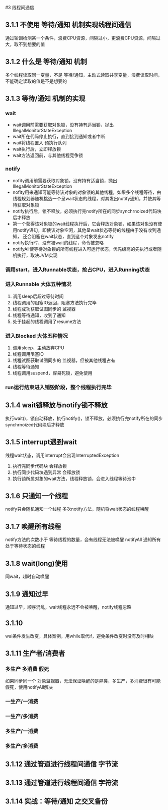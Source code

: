 #3 线程间通信

## 3.1.1 不使用 等待/通知 机制实现线程间通信
通过轮训检测某一个条件，浪费CPU资源，间隔过小，更浪费CPU资源，间隔过大，取不到想要的值

## 3.1.2 什么是 等待/通知 机制
多个线程读取同一变量，不是 等待/通知，主动式读取共享变量，浪费读取时间，不能确定读取的值是不是想要的

## 3.1.3 等待/通知 机制的实现

### wait
- wait调用前需要获取对象锁，没有持有适当锁，抛出IllegalMonitorStateException
- wait所在代码停止执行，直到接到通知或者中断
- wait将线程置入 预执行队列
- wait执行后，立即释放锁
- wait方法返回前，与其他线程竞争锁

### notify
- nofity调用前需要获取对象锁，没有持有适当锁，抛出IllegalMonitorStateException
- nofity用来通知可能等待该对象的对象锁的其他线程，如果多个线程等待，由线程规划器随机挑选一个呈wait状态的线程，对其发出notify通知，并使其等待获取对象锁
- notify执行后，锁不释放，必须执行完notify所在的同步synchrnoized代码块后才释放
- 第一个获得该对象锁的wait线程执行后，它会释放对象锁，如果该对象没有使用notify语句，即使该对象空闲，其他呈wait状态等待的线程由于没有收到通知，
还会阻塞在wait状态，直到这个对象发出notify
- notify执行时，没有被wait的线程，命令被忽略
- notifyAll使等待对象锁的所有线程进入可运行状态，优先级高的先执行或者随机执行，取决JVM实现

### 调用start，进入Runnable状态，抢占CPU，进入Running状态

### 进入Runnable 大体五种情况

1. 调用sleep后超过等待时间
2. 线程调用的阻塞IO返回，阻塞方法执行完毕
3. 线程成功获取试图同步的 监视器
4. 线程等待通知，收到了通知
5. 处于挂起的线程调用了resume方法

### 进入Blocked 大体五种情况

1. 调用sleep，主动放弃CPU
2. 线程调用阻塞IO
3. 线程试图获取试图同步的 监视器，但被其他线程占有
4. 线程等待通知
5. 线程调用suspend，容易死锁，避免使用

### run运行结束进入销毁阶段，整个线程执行完毕


## 3.1.4 wait锁释放与notify锁不释放
执行wait()，锁自动释放，执行notify()，锁不释放，必须执行完notify所在的同步synchrnoized代码块后才释放

## 3.1.5 interrupt遇到wait
线程wait状态，调用interrupt会出现InterruptedException

1. 执行完同步代码块 会释放锁
2. 执行同步代码块遇到异常 会释放锁
3. 执行锁所属对象的wait方法，线程释放锁，会进入线程等待池中

## 3.1.6 只通知一个线程

notify只会随机通知一个线程
多次notify方法，随机将wait状态的线程唤醒

## 3.1.7 唤醒所有线程
notify方法的次数小于 等待线程的数量，会有线程无法被唤醒
notifyAll 通知所有处于等待状态的线程

## 3.1.8 wait(long)使用
同wait，超时自动唤醒

## 3.1.9 通知过早
通知过早，顺序混乱，wait线程永远不会被唤醒，notify线程忽略

## 3.1.10
wai条件发生改变，具体案例，用while取代if，避免条件改变时没有及时相映

## 3.1.11 生产者/消费者

### 多生产 多消费 假死
如果同步同一个 对象监视器，无法保证唤醒的是异类，多生产，多消费很有可能假死，使用notifyAll解决
### 一生产/一消费
### 一生产/多消费
### 多生产/一消费
### 多生产/多消费

## 3.1.12 通过管道进行线程间通信 字节流

## 3.1.13 通过管道进行线程间通信 字符流

## 3.1.14 实战：等待/通知 之交叉备份






